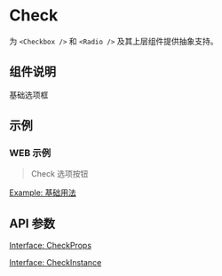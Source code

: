 # Check

为 `<Checkbox />` 和 `<Radio />` 及其上层组件提供抽象支持。

## 组件说明

基础选项框

## 示例

### WEB 示例

> Check 选项按钮

[Example: 基础用法](./__examples__/web/index.tsx)

## API 参数

[Interface: CheckProps](./interface.ts)

[Interface: CheckInstance](./interface.ts)
